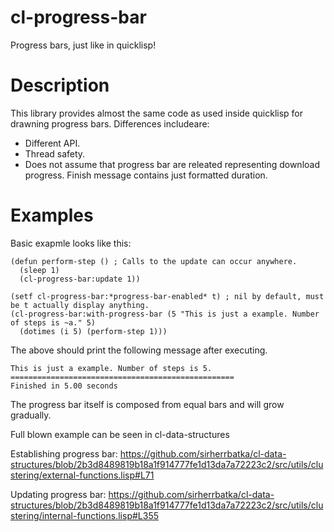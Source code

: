 # cl-progress-bar
Progress bars, just like in quicklisp!

# Description
This library provides almost the same code as used inside quicklisp for drawning progress bars. Differences includeare:
* Different API.
* Thread safety.
* Does not assume that progress bar are releated representing download progress. Finish message contains just formatted duration.

# Examples
Basic exapmle looks like this:
```
(defun perform-step () ; Calls to the update can occur anywhere.
  (sleep 1)
  (cl-progress-bar:update 1))

(setf cl-progress-bar:*progress-bar-enabled* t) ; nil by default, must be t actually display anything.
(cl-progress-bar:with-progress-bar (5 "This is just a example. Number of steps is ~a." 5)
  (dotimes (i 5) (perform-step 1)))
```
The above should print the following message after executing.
```
This is just a example. Number of steps is 5.
==================================================
Finished in 5.00 seconds
```
The progress bar itself is composed from equal bars and will grow gradually.

Full blown example can be seen in cl-data-structures

Establishing progress bar: https://github.com/sirherrbatka/cl-data-structures/blob/2b3d8489819b18a1f914777fe1d13da7a72223c2/src/utils/clustering/external-functions.lisp#L71

Updating progress bar: https://github.com/sirherrbatka/cl-data-structures/blob/2b3d8489819b18a1f914777fe1d13da7a72223c2/src/utils/clustering/internal-functions.lisp#L355
